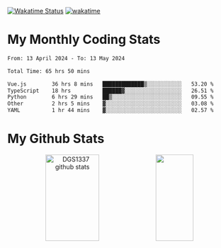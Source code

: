 [![Wakatime Status](https://github.com/noopurphalak/noopurphalak/workflows/wakatime-status-update/badge.svg)](https://github.com/noopurphalak/noopurphalak/actions/workflows/main.yml)
[![wakatime](https://wakatime.com/badge/user/80ace140-ef40-4fdd-b8ed-f3be3d2e1aea.svg)](https://wakatime.com/@80ace140-ef40-4fdd-b8ed-f3be3d2e1aea)

# My Monthly Coding Stats

<!--START_SECTION:waka-->

```txt
From: 13 April 2024 - To: 13 May 2024

Total Time: 65 hrs 50 mins

Vue.js        36 hrs 8 mins   █████████████▒░░░░░░░░░░░   53.20 %
TypeScript    18 hrs          ██████▓░░░░░░░░░░░░░░░░░░   26.51 %
Python        6 hrs 29 mins   ██▒░░░░░░░░░░░░░░░░░░░░░░   09.55 %
Other         2 hrs 5 mins    ▓░░░░░░░░░░░░░░░░░░░░░░░░   03.08 %
YAML          1 hr 44 mins    ▓░░░░░░░░░░░░░░░░░░░░░░░░   02.57 %
```

<!--END_SECTION:waka-->

# My Github Stats
<div style="text-align: center;">
  <img width="49%" height="195px" src="https://github-readme-stats-sigma-five.vercel.app/api?username=noopurphalak&show_icons=true&count_private=true&hide_border=true&title_color=ecf2f8&icon_color=0d1117&text_color=FFFFFF&bg_color=0d1117" alt="DGS1337 github stats" />
  <img width="41%" height="195px" src="https://github-readme-stats-sigma-five.vercel.app/api/top-langs/?username=noopurphalak&layout=compact&hide_border=true&title_color=ecf2f8&text_color=FFFFFF&bg_color=0d1117" />
</div>

